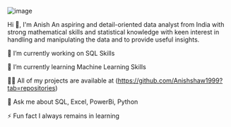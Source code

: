 ![image](https://github.com/Anishshaw1999/Anishshaw1999/assets/132387352/5dccc554-4f61-4c51-b450-d348ebc8f1bd)

Hi 👋, I'm Anish
An aspiring and detail-oriented data analyst from India with strong mathematical skills and statistical knowledge with keen interest in handling and manipulating the data and to provide useful insights.

🔭 I’m currently working on SQL Skills

🌱 I’m currently learning Machine Learning Skills

👨‍💻 All of my projects are available at (https://github.com/Anishshaw1999?tab=repositories)

💬 Ask me about SQL, Excel, PowerBi, Python

⚡ Fun fact I always remains in learning
<!---
Anishshaw1999/Anishshaw1999 is a ✨ special ✨ repository because its `README.md` (this file) appears on your GitHub profile.
You can click the Preview link to take a look at your changes.
--->
